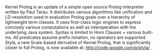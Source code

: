 Kernel Prolog is an update of a simple open source Prolog interpreter written by Paul Tarau. It distributes various algorithms like unification and LD-resolution used in evaluation Prolog goals over a hierarchy of lightweight term classes. It uses first-class logic engines to express concisely various computations as well as interoperation with the underlying Java system. Syntax is limited to Horn Clauses + various built-ins. All predicates assume prefix notation, no operators are supported. Styla, a new Scala-based derivative of Kernel Prolog, that is significantly closer to full Prolog, is now available at: http://code.google.com/p/styla/ .